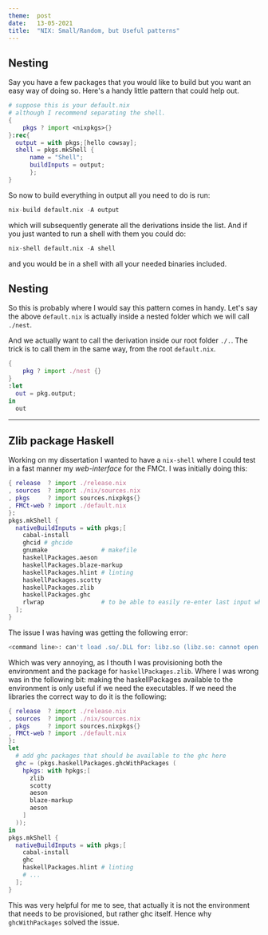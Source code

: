 ```yaml
---
theme:  post
date:   13-05-2021
title:  "NIX: Small/Random, but Useful patterns"
---
```


## Nesting

Say you have a few packages that you would like to build but you want an easy
way of doing so.  Here's a handy little pattern that could help out. 

```nix
# suppose this is your default.nix
# although I recommend separating the shell.
{
    pkgs ? import <nixpkgs>{}
}:rec{
  output = with pkgs;[hello cowsay];
  shell = pkgs.mkShell {
      name = "Shell";
      buildInputs = output;
      };
}
```

So now to build everything in output all you need to do is run:
```nix
nix-build default.nix -A output
```
which will subsequently generate all the derivations inside the list. And if
you just wanted to run a shell with them you could do:
```nix
nix-shell default.nix -A shell
```
and you would be in a shell with all your needed binaries included. 

## Nesting

So this is probably where I would say this pattern comes in handy. Let's say
the above `default.nix` is actually inside a nested folder which we will call
`./nest`.

And we actually want to call the derivation inside our root folder `./.`. The
trick is to call them in the same way, from the root `default.nix`.
```nix
{
    pkg ? import ./nest {}
}
:let
  out = pkg.output;
in
  out
```

---

## Zlib package Haskell

Working on my dissertation I wanted to have a `nix-shell` where I could test in
a fast manner my *web-interface* for the FMCt. I was initially doing this:

```nix
{ release  ? import ./release.nix
, sources  ? import ./nix/sources.nix
, pkgs     ? import sources.nixpkgs{}
, FMCt-web ? import ./default.nix
}:
pkgs.mkShell {
  nativeBuildInputs = with pkgs;[
    cabal-install
    ghcid # ghcide
    gnumake               # makefile
    haskellPackages.aeson
    haskellPackages.blaze-markup
    haskellPackages.hlint # linting
    haskellPackages.scotty
    haskellPackages.zlib
    haskellPackages.ghc
    rlwrap                # to be able to easily re-enter last input when in the repl
  ];
}
```

The issue I was having was getting the following error: 
```bash
<command line>: can't load .so/.DLL for: libz.so (libz.so: cannot open shared object file: No such file or directory)
```

Which was very annoying, as I thouth I was provisioning both the environment and
the package for `haskellPackages.zlib`. Where I was wrong was in the following
bit: making the haskellPackages available to the environment is only useful if
we need the executables. If we need the libraries the correct way to do it is
the following:

```nix
{ release  ? import ./release.nix
, sources  ? import ./nix/sources.nix
, pkgs     ? import sources.nixpkgs{}
, FMCt-web ? import ./default.nix
}:
let 
  # add ghc packages that should be available to the ghc here
  ghc = (pkgs.haskellPackages.ghcWithPackages (
    hpkgs: with hpkgs;[
      zlib
      scotty
      aeson
      blaze-markup
      aeson
    ]
  ));
in
pkgs.mkShell {
  nativeBuildInputs = with pkgs;[
    cabal-install
    ghc
    haskellPackages.hlint # linting
    # ... 
  ];
}
```

This was very helpful for me to see, that actually it is not the environment
that needs to be provisioned, but rather ghc itself. Hence why `ghcWithPackages`
solved the issue.

